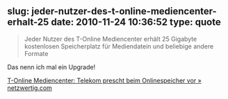slug: jeder-nutzer-des-t-online-mediencenter-erhalt-25
date: 2010-11-24 10:36:52
type: quote
---

> Jeder Nutzer des T-Online Mediencenter erhält 25 Gigabyte kostenlosen Speicherplatz für Mediendatein und beliebige andere Formate

Das nenn ich mal ein Upgrade!

 [T-Online Mediencenter: Telekom prescht beim Onlinespeicher vor » netzwertig.com](http://netzwertig.com/2010/11/24/t-online-mediencenter-telekom-prescht-beim-onlinespeicher-vor/)
